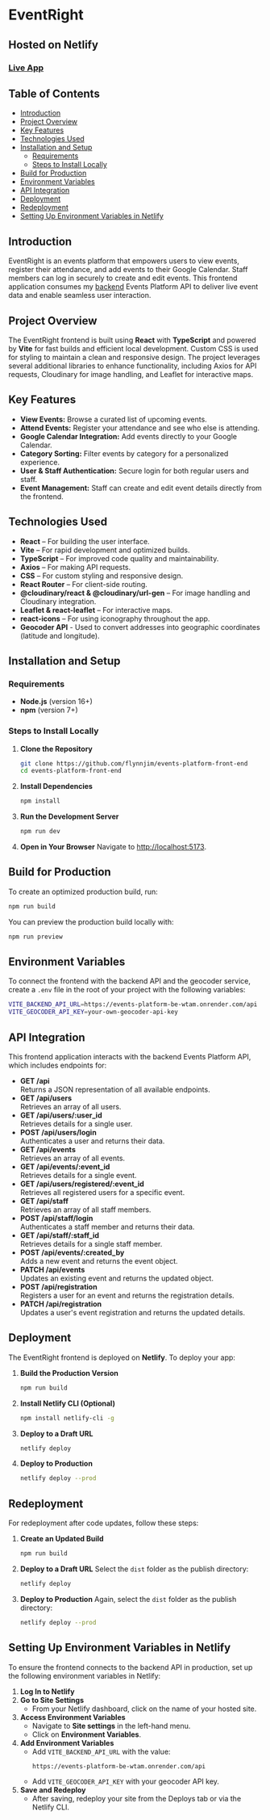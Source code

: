 # EventRight

## Hosted on Netlify

### [**Live App**](https://event-right.netlify.app/)

## Table of Contents

- [Introduction](#introduction)
- [Project Overview](#project-overview)
- [Key Features](#key-features)
- [Technologies Used](#technologies-used)
- [Installation and Setup](#installation-and-setup)
  - [Requirements](#requirements)
  - [Steps to Install Locally](#steps-to-install-locally)
- [Build for Production](#build-for-production)
- [Environment Variables](#environment-variables)
- [API Integration](#api-integration)
- [Deployment](#deployment)
- [Redeployment](#redeployment)
- [Setting Up Environment Variables in Netlify](#setting-up-environment-variables-in-netlify)

## Introduction

EventRight is an events platform that empowers users to view events, register their attendance, and add events to their Google Calendar. Staff members can log in securely to create and edit events. This frontend application consumes my [backend](https://github.com/flynnjim/events-platform-be) Events Platform API to deliver live event data and enable seamless user interaction.

## Project Overview

The EventRight frontend is built using **React** with **TypeScript** and powered by **Vite** for fast builds and efficient local development. Custom CSS is used for styling to maintain a clean and responsive design. The project leverages several additional libraries to enhance functionality, including Axios for API requests, Cloudinary for image handling, and Leaflet for interactive maps.

## Key Features

- **View Events:** Browse a curated list of upcoming events.
- **Attend Events:** Register your attendance and see who else is attending.
- **Google Calendar Integration:** Add events directly to your Google Calendar.
- **Category Sorting:** Filter events by category for a personalized experience.
- **User & Staff Authentication:** Secure login for both regular users and staff.
- **Event Management:** Staff can create and edit event details directly from the frontend.

## Technologies Used

- **React** – For building the user interface.
- **Vite** – For rapid development and optimized builds.
- **TypeScript** – For improved code quality and maintainability.
- **Axios** – For making API requests.
- **CSS** – For custom styling and responsive design.
- **React Router** – For client-side routing.
- **@cloudinary/react & @cloudinary/url-gen** – For image handling and Cloudinary integration.
- **Leaflet & react-leaflet** – For interactive maps.
- **react-icons** – For using iconography throughout the app.
- **Geocoder API** - Used to convert addresses into geographic coordinates (latitude and longitude).

## Installation and Setup

### Requirements

- **Node.js** (version 16+)
- **npm** (version 7+)

### Steps to Install Locally

1. **Clone the Repository**
   ```bash
   git clone https://github.com/flynnjim/events-platform-front-end
   cd events-platform-front-end
   ```
2. **Install Dependencies**
   ```bash
   npm install
   ```
3. **Run the Development Server**
   ```bash
   npm run dev
   ```
4. **Open in Your Browser**
   Navigate to [http://localhost:5173](http://localhost:5173).

## Build for Production

To create an optimized production build, run:

```bash
npm run build
```

You can preview the production build locally with:

```bash
npm run preview
```

## Environment Variables

To connect the frontend with the backend API and the geocoder service, create a `.env` file in the root of your project with the following variables:

```bash
VITE_BACKEND_API_URL=https://events-platform-be-wtam.onrender.com/api
VITE_GEOCODER_API_KEY=your-own-geocoder-api-key
```

## API Integration

This frontend application interacts with the backend Events Platform API, which includes endpoints for:

- **GET /api**  
  Returns a JSON representation of all available endpoints.
- **GET /api/users**  
  Retrieves an array of all users.
- **GET /api/users/:user_id**  
  Retrieves details for a single user.
- **POST /api/users/login**  
  Authenticates a user and returns their data.
- **GET /api/events**  
  Retrieves an array of all events.
- **GET /api/events/:event_id**  
  Retrieves details for a single event.
- **GET /api/users/registered/:event_id**  
  Retrieves all registered users for a specific event.
- **GET /api/staff**  
  Retrieves an array of all staff members.
- **POST /api/staff/login**  
  Authenticates a staff member and returns their data.
- **GET /api/staff/:staff_id**  
  Retrieves details for a single staff member.
- **POST /api/events/:created_by**  
  Adds a new event and returns the event object.
- **PATCH /api/events**  
  Updates an existing event and returns the updated object.
- **POST /api/registration**  
  Registers a user for an event and returns the registration details.
- **PATCH /api/registration**  
  Updates a user's event registration and returns the updated details.

## Deployment

The EventRight frontend is deployed on **Netlify**. To deploy your app:

1. **Build the Production Version**
   ```bash
   npm run build
   ```
2. **Install Netlify CLI (Optional)**
   ```bash
   npm install netlify-cli -g
   ```
3. **Deploy to a Draft URL**
   ```bash
   netlify deploy
   ```
4. **Deploy to Production**
   ```bash
   netlify deploy --prod
   ```

## Redeployment

For redeployment after code updates, follow these steps:

1. **Create an Updated Build**
   ```bash
   npm run build
   ```
2. **Deploy to a Draft URL**
   Select the `dist` folder as the publish directory:
   ```bash
   netlify deploy
   ```
3. **Deploy to Production**
   Again, select the `dist` folder as the publish directory:
   ```bash
   netlify deploy --prod
   ```

## Setting Up Environment Variables in Netlify

To ensure the frontend connects to the backend API in production, set up the following environment variables in Netlify:

1. **Log In to Netlify**
2. **Go to Site Settings**
   - From your Netlify dashboard, click on the name of your hosted site.
3. **Access Environment Variables**
   - Navigate to **Site settings** in the left-hand menu.
   - Click on **Environment Variables**.
4. **Add Environment Variables**
   - Add `VITE_BACKEND_API_URL` with the value:
     ```bash
     https://events-platform-be-wtam.onrender.com/api
     ```
   - Add `VITE_GEOCODER_API_KEY` with your geocoder API key.
5. **Save and Redeploy**
   - After saving, redeploy your site from the Deploys tab or via the Netlify CLI.

